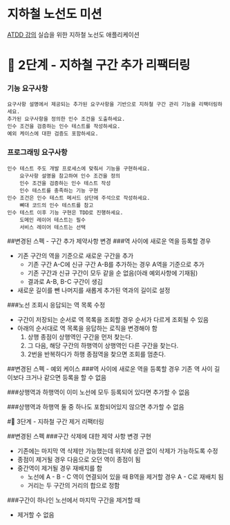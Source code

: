 # 지하철 노선도 미션
[ATDD 강의](https://edu.nextstep.camp/c/R89PYi5H) 실습을 위한 지하철 노선도 애플리케이션

#    🚀 2단계 - 지하철 구간 추가 리팩터링
 
###    기능 요구사항
    요구사항 설명에서 제공되는 추가된 요구사항을 기반으로 지하철 구간 관리 기능을 리팩터링하세요.
    추가된 요구사항을 정의한 인수 조건을 도출하세요.
    인수 조건을 검증하는 인수 테스트를 작성하세요.
    예외 케이스에 대한 검증도 포함하세요.
    
###    프로그래밍 요구사항
    인수 테스트 주도 개발 프로세스에 맞춰서 기능을 구현하세요.
        요구사항 설명을 참고하여 인수 조건을 정의
        인수 조건을 검증하는 인수 테스트 작성
        인수 테스트를 충족하는 기능 구현
    인수 조건은 인수 테스트 메서드 상단에 주석으로 작성하세요.
        뼈대 코드의 인수 테스트를 참고
    인수 테스트 이후 기능 구현은 TDD로 진행하세요.
        도메인 레이어 테스트는 필수
        서비스 레이어 테스트는 선택

##변경된 스펙 - 구간 추가 제약사항 변경
###역 사이에 새로운 역을 등록할 경우

- 기존 구간의 역을 기준으로 새로운 구간을 추가
    - 기존 구간 A-C에 신규 구간 A-B를 추가하는 경우 A역을 기준으로 추가
    - 기존 구간과 신규 구간이 모두 같을 순 없음(아래 예외사항에 기재됨)
    - 결과로 A-B, B-C 구간이 생김
- 새로운 길이를 뺀 나머지를 새롭게 추가된 역과의 길이로 설정

###노선 조회시 응답되는 역 목록 수정
- 구간이 저장되는 순서로 역 목록을 조회할 경우 순서가 다르게 조회될 수 있음
- 아래의 순서대로 역 목록을 응답하는 로직을 변경해야 함
  1. 상행 종점이 상행역인 구간을 먼저 찾는다.
  2. 그 다음, 해당 구간의 하행역이 상행역인 다른 구간을 찾는다.
  3. 2번을 반복하다가 하행 종점역을 찾으면 조회를 멈춘다.
 
##변경된 스펙 - 예외 케이스
###역 사이에 새로운 역을 등록할 경우 기존 역 사이 길이보다 크거나 같으면 등록을 할 수 없음

###상행역과 하행역이 이미 노선에 모두 등록되어 있다면 추가할 수 없음

###상행역과 하행역 둘 중 하나도 포함되어있지 않으면 추가할 수 없음

#🚀 3단계 - 지하철 구간 제거 리팩터링

##변경된 스펙
###구간 삭제에 대한 제약 사항 변경 구현
- 기존에는 마지막 역 삭제만 가능했는데 위치에 상관 없이 삭제가 가능하도록 수정
- 종점이 제거될 경우 다음으로 오던 역이 종점이 됨
- 중간역이 제거될 경우 재배치를 함
  - 노선에 A - B - C 역이 연결되어 있을 때 B역을 제거할 경우 A - C로 재배치 됨
  - 거리는 두 구간의 거리의 합으로 정함

###구간이 하나인 노선에서 마지막 구간을 제거할 때
- 제거할 수 없음
